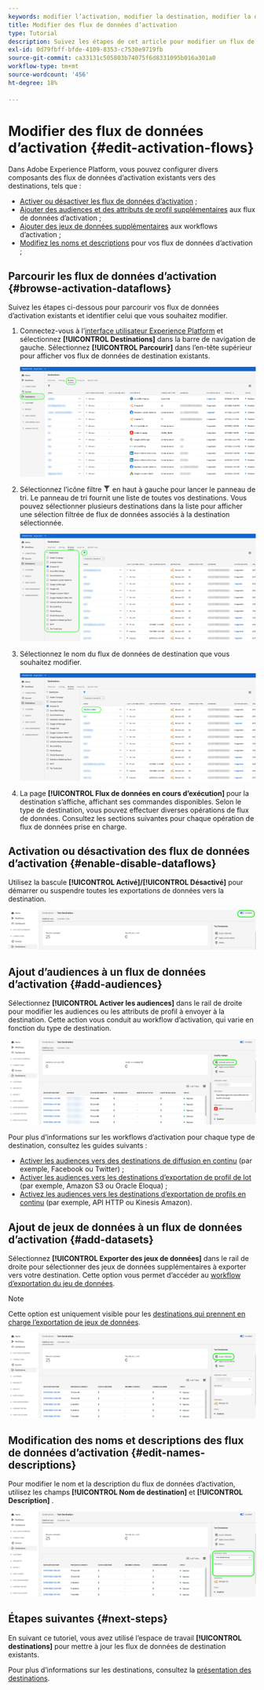 ```yaml
---
keywords: modifier l’activation, modifier la destination, modifier la destination
title: Modifier des flux de données d’activation
type: Tutorial
description: Suivez les étapes de cet article pour modifier un flux de données d’activation existant dans Adobe Experience Platform.
exl-id: 0d79fbff-bfde-4109-8353-c7530e9719fb
source-git-commit: ca33131c505803b74075f6d8331095b016a301a0
workflow-type: tm+mt
source-wordcount: '456'
ht-degree: 18%

---
```


# Modifier des flux de données d’activation {#edit-activation-flows}

Dans Adobe Experience Platform, vous pouvez configurer divers composants des flux de données d’activation existants vers des destinations, tels que :

* [Activer ou désactiver les flux de données d’activation](#enable-disable-dataflows) ;
* [Ajouter des audiences et des attributs de profil supplémentaires](#add-audiences) aux flux de données d’activation ;
* [Ajouter des jeux de données supplémentaires](#add-datasets) aux workflows d’activation ;
* [Modifiez les noms et descriptions](#edit-names-descriptions) pour vos flux de données d’activation ;

<!-- * [Apply access labels](#apply-access-labels) to exported data; -->

## Parcourir les flux de données d’activation {#browse-activation-dataflows}

Suivez les étapes ci-dessous pour parcourir vos flux de données d’activation existants et identifier celui que vous souhaitez modifier.

1. Connectez-vous à l’[interface utilisateur Experience Platform](https://platform.adobe.com/) et sélectionnez **[!UICONTROL Destinations]** dans la barre de navigation de gauche. Sélectionnez **[!UICONTROL Parcourir]** dans l’en-tête supérieur pour afficher vos flux de données de destination existants.

   ![Parcourir les destinations](../assets/ui/edit-activation/browse-destinations.png)

2. Sélectionnez l’icône filtre ![Icône Filtre](../../images/icons/filter.png) en haut à gauche pour lancer le panneau de tri. Le panneau de tri fournit une liste de toutes vos destinations. Vous pouvez sélectionner plusieurs destinations dans la liste pour afficher une sélection filtrée de flux de données associés à la destination sélectionnée.

   ![Filtrer les destinations](../assets/ui/edit-activation/filter-destinations.png)

3. Sélectionnez le nom du flux de données de destination que vous souhaitez modifier.

   ![Sélectionnez des destinations](../assets/ui/edit-activation/destination-select.png)

4. La page **[!UICONTROL Flux de données en cours d’exécution]** pour la destination s’affiche, affichant ses commandes disponibles. Selon le type de destination, vous pouvez effectuer diverses opérations de flux de données. Consultez les sections suivantes pour chaque opération de flux de données prise en charge.

## Activation ou désactivation des flux de données d’activation {#enable-disable-dataflows}

Utilisez la bascule **[!UICONTROL Activé]/[!UICONTROL Désactivé]** pour démarrer ou suspendre toutes les exportations de données vers la destination.

![Image de l’interface utilisateur Experience Platform montrant le bouton bascule d’exécution de flux de données activé/désactivé.](../assets/ui/edit-activation/enable-toggle.png)

## Ajout d’audiences à un flux de données d’activation {#add-audiences}

Sélectionnez **[!UICONTROL Activer les audiences]** dans le rail de droite pour modifier les audiences ou les attributs de profil à envoyer à la destination. Cette action vous conduit au workflow d’activation, qui varie en fonction du type de destination.

![Image de l’interface utilisateur Experience Platform montrant l’option d’exécution Activer le flux de données d’audiences.](../assets/ui/edit-activation/activate-audiences.png)

Pour plus d’informations sur les workflows d’activation pour chaque type de destination, consultez les guides suivants :

* [Activer les audiences vers des destinations de diffusion en continu](./activate-segment-streaming-destinations.md) (par exemple, Facebook ou Twitter) ;
* [Activer les audiences vers les destinations d’exportation de profil de lot](./activate-batch-profile-destinations.md) (par exemple, Amazon S3 ou Oracle Eloqua) ;
* [Activez les audiences vers les destinations d’exportation de profils en continu](./activate-streaming-profile-destinations.md) (par exemple, API HTTP ou Kinesis Amazon).

## Ajout de jeux de données à un flux de données d’activation {#add-datasets}

Sélectionnez **[!UICONTROL Exporter des jeux de données]** dans le rail de droite pour sélectionner des jeux de données supplémentaires à exporter vers votre destination. Cette option vous permet d’accéder au [workflow d’exportation du jeu de données](export-datasets.md).

>[!NOTE]
>
>Cette option est uniquement visible pour les [destinations qui prennent en charge l’exportation de jeux de données](export-datasets.md#supported-destinations).

![Image de l’interface utilisateur Experience Platform montrant l’option d’exécution de flux de données Exporter des jeux de données.](../assets/ui/edit-activation/export-datasets.png)

<!-- ## Apply access labels {#apply-access-labels}

Select **[!UICONTROL Apply access labels]** to edit the data usage labels for the exported data. See the [data usage labels documentation](../../data-governance/labels/overview.md) to learn more.

![Experience Platform UI image showing the Export datasets dataflow run option.](../assets/ui/edit-activation/apply-access-labels.png) -->

## Modification des noms et descriptions des flux de données d’activation {#edit-names-descriptions}

Pour modifier le nom et la description du flux de données d’activation, utilisez les champs **[!UICONTROL Nom de destination]** et **[!UICONTROL Description]** .

![Détails de la destination](../assets/ui/edit-activation/edit-destination-name-description.png)

## Étapes suivantes {#next-steps}

En suivant ce tutoriel, vous avez utilisé l’espace de travail **[!UICONTROL destinations]** pour mettre à jour les flux de données de destination existants.

Pour plus d’informations sur les destinations, consultez la [présentation des destinations](../catalog/overview.md).
